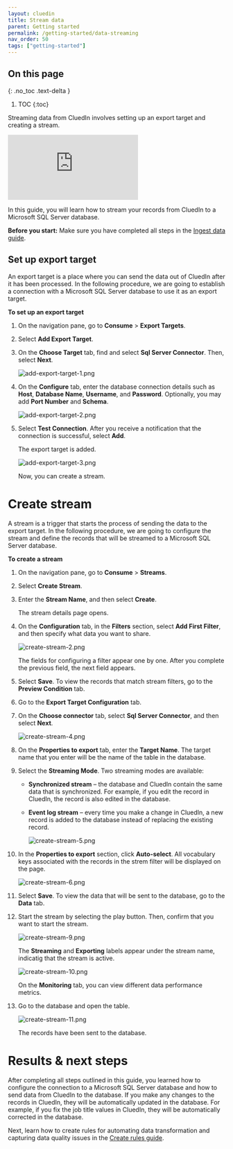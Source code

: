 ```yaml
---
layout: cluedin
title: Stream data
parent: Getting started
permalink: /getting-started/data-streaming
nav_order: 50
tags: ["getting-started"]
---
```

## On this page
{: .no_toc .text-delta }
1. TOC
{:toc}

Streaming data from CluedIn involves setting up an export target and creating a stream.

<div class="videoFrame">
<iframe src="https://player.vimeo.com/video/845327605?badge=0&amp;autopause=0&amp;player_id=0&amp;app_id=58479" frameborder="0" allow="autoplay; fullscreen; picture-in-picture" allowfullscreen title="Getting started with data streaming in CluedIn"></iframe>
</div>

In this guide, you will learn how to stream your records from CluedIn to a Microsoft SQL Server database.

**Before you start:** Make sure you have completed all steps in the [Ingest data guide](/getting-started/data-ingestion).

## Set up export target

An export target is a place where you can send the data out of CluedIn after it has been processed. In the following procedure, we are going to establish a connection with a Microsoft SQL Server database to use it as an export target.

**To set up an export target**

1. On the navigation pane, go to **Consume** > **Export Targets**.

1. Select **Add Export Target**.

1. On the **Choose Target** tab, find and select **Sql Server Connector**. Then, select **Next**.

    ![add-export-target-1.png](../../assets/images/getting-started/data-streaming/add-export-target-1.png)

1. On the **Configure** tab, enter the database connection details such as **Host**, **Database Name**, **Username**, and **Password**. Optionally, you may add **Port Number** and **Schema**.

    ![add-export-target-2.png](../../assets/images/getting-started/data-streaming/add-export-target-2.png)

1. Select **Test Connection**. After you receive a notification that the connection is successful, select **Add**.

    The export target is added.

    ![add-export-target-3.png](../../assets/images/getting-started/data-streaming/add-export-target-3.png)

    Now, you can create a stream.

# Create stream

A stream is a trigger that starts the process of sending the data to the export target. In the following procedure, we are going to configure the stream and define the records that will be streamed to a Microsoft SQL Server database.

**To create a stream**

1. On the navigation pane, go to **Consume** > **Streams**. 

1. Select **Create Stream**.

1. Enter the **Stream Name**, and then select **Create**. 

    The stream details page opens.

1. On the **Configuration** tab, in the **Filters** section, select **Add First Filter**, and then specify what data you want to share.

    ![create-stream-2.png](../../assets/images/getting-started/data-streaming/create-stream-2.png)

    The fields for configuring a filter appear one by one. After you complete the previous field, the next field appears.

1. Select **Save**. To view the records that match stream filters, go to the **Preview Condition** tab.

1. Go to the **Export Target Configuration** tab.

1. On the **Choose connector** tab, select **Sql Server Connector**, and then select **Next**.

    ![create-stream-4.png](../../assets/images/getting-started/data-streaming/create-stream-4.png)  

1. On the **Properties to export** tab, enter the **Target Name**. The target name that you enter will be the name of the table in the database.

1. Select the **Streaming Mode**. Two streaming modes are available:

    - **Synchronized stream** – the database and CluedIn contain the same data that is synchronized. For example, if you edit the record in CluedIn, the record is also edited in the database. 

    - **Event log stream** – every time you make a change in CluedIn, a new record is added to the database instead of replacing the existing record.

        ![create-stream-5.png](../../assets/images/getting-started/data-streaming/create-stream-5.png)  

1. In the **Properties to export** section, click **Auto-select**. All vocabulary keys associated with the records in the strem filter will be displayed on the page.

    ![create-stream-6.png](../../assets/images/getting-started/data-streaming/create-stream-6.png)  

1. Select **Save**. To view the data that will be sent to the database, go to the **Data** tab.

1. Start the stream by selecting the play button. Then, confirm that you want to start the stream.

    ![create-stream-9.png](../../assets/images/getting-started/data-streaming/create-stream-9.png)

    The **Streaming** and **Exporting** labels appear under the stream name, indicatig that the stream is active.

    ![create-stream-10.png](../../assets/images/getting-started/data-streaming/create-stream-10.png)

    On the **Monitoring** tab, you can view different data performance metrics.

1. Go to the database and open the table.

    ![create-stream-11.png](../../assets/images/getting-started/data-streaming/create-stream-11.png)  

    The records have been sent to the database.

# Results & next steps

After completing all steps outlined in this guide, you learned how to configure the connection to a Microsoft SQL Server database and how to send data from CluedIn to the database. If you make any changes to the records in CluedIn, they will be automatically updated in the database. For example, if you fix the job title values in CluedIn, they will be automatically corrected in the database.

Next, learn how to create rules for automating data transformation and capturing data quality issues in the [Create rules guide](/getting-started/rule-builder).